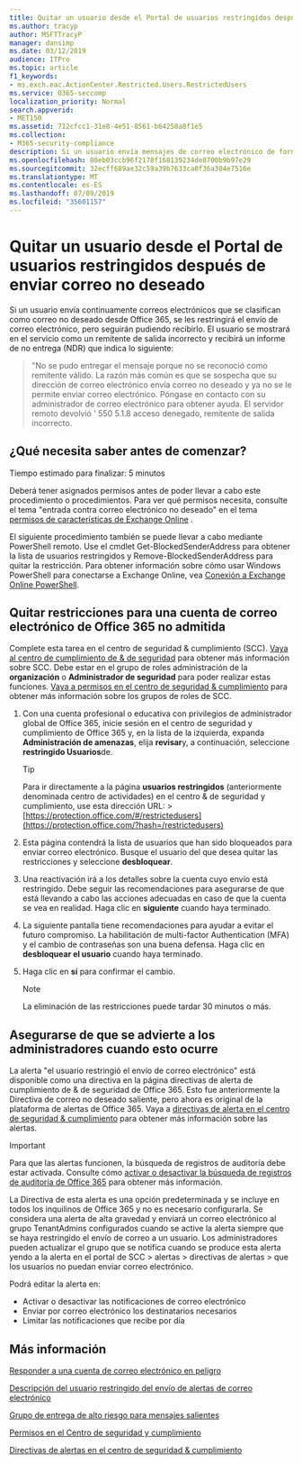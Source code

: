 ```yaml
---
title: Quitar un usuario desde el Portal de usuarios restringidos después de enviar correo no deseado
ms.author: tracyp
author: MSFTTracyP
manager: dansimp
ms.date: 03/12/2019
audience: ITPro
ms.topic: article
f1_keywords:
- ms.exch.eac.ActionCenter.Restricted.Users.RestrictedUsers
ms.service: O365-seccomp
localization_priority: Normal
search.appverid:
- MET150
ms.assetid: 712cfcc1-31e8-4e51-8561-b64258a8f1e5
ms.collection:
- M365-security-compliance
description: Si un usuario envía mensajes de correo electrónico de forma continua desde Office 365 que se clasifican como correo no deseado, se les restringirá el envío de mensajes adicionales.
ms.openlocfilehash: 80eb03ccb96f2178f168139234de8700b9b97e29
ms.sourcegitcommit: 32ecff689ae32c59a39b7633ca0f36a304e7516e
ms.translationtype: MT
ms.contentlocale: es-ES
ms.lasthandoff: 07/09/2019
ms.locfileid: "35601157"
---
```

# <a name="removing-a-user-from-the-restricted-users-portal-after-sending-spam-email"></a>Quitar un usuario desde el Portal de usuarios restringidos después de enviar correo no deseado

Si un usuario envía continuamente correos electrónicos que se clasifican como correo no deseado desde Office 365, se les restringirá el envío de correo electrónico, pero seguirán pudiendo recibirlo. El usuario se mostrará en el servicio como un remitente de salida incorrecto y recibirá un informe de no entrega (NDR) que indica lo siguiente:

> "No se pudo entregar el mensaje porque no se reconoció como remitente válido. La razón más común es que se sospecha que su dirección de correo electrónico envía correo no deseado y ya no se le permite enviar correo electrónico.  Póngase en contacto con su administrador de correo electrónico para obtener ayuda. El servidor remoto devolvió ' 550 5.1.8 acceso denegado, remitente de salida incorrecto.

## <a name="what-do-you-need-to-know-before-you-begin"></a>¿Qué necesita saber antes de comenzar?
<a name="sectionSection0"> </a>

Tiempo estimado para finalizar: 5 minutos
  
Deberá tener asignados permisos antes de poder llevar a cabo este procedimiento o procedimientos. Para ver qué permisos necesita, consulte el tema "entrada contra correo electrónico no deseado" en el tema [permisos de características de Exchange Online](http://technet.microsoft.com/library/15073ce1-0917-403b-8839-02a2ebc96e16.aspx) .

El siguiente procedimiento también se puede llevar a cabo mediante PowerShell remoto. Use el cmdlet Get-BlockedSenderAddress para obtener la lista de usuarios restringidos y Remove-BlockedSenderAddress para quitar la restricción. Para obtener información sobre cómo usar Windows PowerShell para conectarse a Exchange Online, vea [Conexión a Exchange Online PowerShell](https://go.microsoft.com/fwlink/p/?linkid=396554).

## <a name="remove-restrictions-for-a-blocked-office-365-email-account"></a>Quitar restricciones para una cuenta de correo electrónico de Office 365 no admitida

Complete esta tarea en el centro de seguridad & cumplimiento (SCC). [Vaya al centro de cumplimiento de & de seguridad](go-to-the-securitycompliance-center.md) para obtener más información sobre SCC. Debe estar en el grupo de roles administración de la **organización** o **Administrador de seguridad** para poder realizar estas funciones. [Vaya a permisos en el centro de seguridad & cumplimiento](permissions-in-the-security-and-compliance-center.md) para obtener más información sobre los grupos de roles de SCC.

1. Con una cuenta profesional o educativa con privilegios de administrador global de Office 365, inicie sesión en el centro de seguridad y cumplimiento de Office 365 y, en la lista de la izquierda, expanda **Administración de amenazas**, elija **revisar**y, a continuación, seleccione **restringido Usuarios**de.
    
    > [!TIP]
    > Para ir directamente a la página **usuarios restringidos** (anteriormente denominada centro de actividades) en el centro &amp; de seguridad y cumplimiento, use esta dirección URL: >[https://protection.office.com/#/restrictedusers](https://protection.office.com/?hash=/restrictedusers)

2. Esta página contendrá la lista de usuarios que han sido bloqueados para enviar correo electrónico.  Busque el usuario del que desea quitar las restricciones y seleccione **desbloquear**.

3. Una reactivación irá a los detalles sobre la cuenta cuyo envío está restringido. Debe seguir las recomendaciones para asegurarse de que está llevando a cabo las acciones adecuadas en caso de que la cuenta se vea en realidad. Haga clic en **siguiente** cuando haya terminado.

4. La siguiente pantalla tiene recomendaciones para ayudar a evitar el futuro compromiso. La habilitación de multi-factor Authentication (MFA) y el cambio de contraseñas son una buena defensa. Haga clic en **desbloquear el usuario** cuando haya terminado.

5. Haga clic en **sí** para confirmar el cambio.

    > [!NOTE]
    > La eliminación de las restricciones puede tardar 30 minutos o más. 

## <a name="making-sure-admins-are-alerted-when-this-happens"></a>Asegurarse de que se advierte a los administradores cuando esto ocurre

La alerta "el usuario restringió el envío de correo electrónico" está disponible como una directiva en la página directivas de alerta de cumplimiento de & de seguridad de Office 365. Esto fue anteriormente la Directiva de correo no deseado saliente, pero ahora es original de la plataforma de alertas de Office 365. Vaya a [directivas de alerta en el centro de seguridad & cumplimiento](alert-policies.md) para obtener más información sobre las alertas.

> [!IMPORTANT]
> Para que las alertas funcionen, la búsqueda de registros de auditoría debe estar activada. Consulte cómo [activar o desactivar la búsqueda de registros de auditoría de Office 365](turn-audit-log-search-on-or-off.md) para obtener más información.

La Directiva de esta alerta es una opción predeterminada y se incluye en todos los inquilinos de Office 365 y no es necesario configurarla. Se considera una alerta de alta gravedad y enviará un correo electrónico al grupo TenantAdmins configurados cuando se active la alerta siempre que se haya restringido el envío de correo a un usuario. Los administradores pueden actualizar el grupo que se notifica cuando se produce esta alerta yendo a la alerta en el portal de SCC > alertas > directivas de alertas > que los usuarios no puedan enviar correo electrónico.

Podrá editar la alerta en:
- Activar o desactivar las notificaciones de correo electrónico
- Enviar por correo electrónico los destinatarios necesarios
- Limitar las notificaciones que recibe por día

## <a name="for-more-information"></a>Más información

[Responder a una cuenta de correo electrónico en peligro](responding-to-a-compromised-email-account.md)

[Descripción del usuario restringido del envío de alertas de correo electrónico](https://docs.microsoft.com/en-us/office365/securitycompliance/alert-policies)

[Grupo de entrega de alto riesgo para mensajes salientes](high-risk-delivery-pool-for-outbound-messages.md)

[Permisos en el Centro de seguridad y cumplimiento](permissions-in-the-security-and-compliance-center.md)

[Directivas de alertas en el centro de seguridad & cumplimiento](https://docs.microsoft.com/en-us/office365/securitycompliance/alert-policies)
